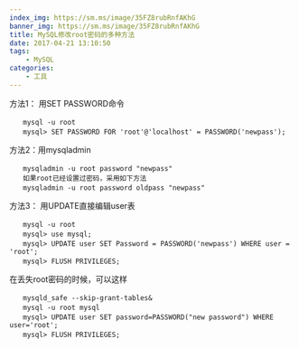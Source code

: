 ```yaml
---
index_img: https://sm.ms/image/35FZ8rubRnfAKhG
banner_img: https://sm.ms/image/35FZ8rubRnfAKhG
title: MySQL修改root密码的多种方法
date: 2017-04-21 13:10:50
tags:
    - MySQL
categories:
    - 工具
---
```


方法1： 用SET PASSWORD命令
```
　　mysql -u root
　　mysql> SET PASSWORD FOR 'root'@'localhost' = PASSWORD('newpass');
```
方法2：用mysqladmin
```
　　mysqladmin -u root password "newpass"
　　如果root已经设置过密码，采用如下方法
　　mysqladmin -u root password oldpass "newpass"
```
方法3： 用UPDATE直接编辑user表
```
　　mysql -u root
　　mysql> use mysql;
　　mysql> UPDATE user SET Password = PASSWORD('newpass') WHERE user = 'root';
　　mysql> FLUSH PRIVILEGES;
```
在丢失root密码的时候，可以这样
```
　　mysqld_safe --skip-grant-tables&
　　mysql -u root mysql
　　mysql> UPDATE user SET password=PASSWORD("new password") WHERE user='root';
　　mysql> FLUSH PRIVILEGES;
```
